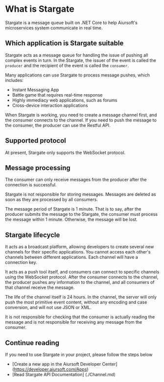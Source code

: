# What is Stargate

Stargate is a message queue built on .NET Core to help Aiursoft's microservices system communicate in real time.

## Which application is Stargate suitable

Stargate acts as a message queue for handling the issue of pushing all complex events in turn. In the Stargate, the issuer of the event is called the `producer` and the recipient of the event is called the `consumer`.

Many applications can use Stargate to process message pushes, which includes:

* Instant Messaging App
* Battle game that requires real-time response
* Highly immediacy web applications, such as forums
* Cross-device interaction applications

When Stargate is working, you need to create a message channel first, and the consumer connects to the channel. If you need to push the message to the consumer, the producer can use the Restful API.

## Supported protocol

At present, Stargate only supports the WebSocket protocol.

## Message processing

The consumer can only receive messages from the producer after the connection is successful.

Stargate is not responsible for storing messages. Messages are deleted as soon as they are processed by all consumers.

The message period of Stargate is 1 minute. That is to say, after the producer submits the message to the Stargate, the consumer must process the message within 1 minute. Otherwise, the message will be lost.

## Stargate lifecycle

It acts as a broadcast platform, allowing developers to create several new channels for their specific applications. You cannot access each other's channels between different applications. Each channel will have a connection key.

It acts as a push tool itself, and consumers can connect to specific channels using the WebSocket protocol. After the consumer connects to the channel, the producer pushes any information to the channel, and all consumers of that channel receive the message.

The life of the channel itself is 24 hours. In the channel, the server will only push the most primitive event content, without any encoding and case conversion, and will not use JSON or XML.

It is not responsible for checking that the consumer is actually reading the message and is not responsible for receiving any message from the consumer.

## Continue reading

If you need to use Stargate in your project, please follow the steps below

* [Create a new app in the Aiursoft Developer Center] (https://developer.aiursoft.com/Apps)
* [Read Stargate API Documentation] (./Channel.md)
